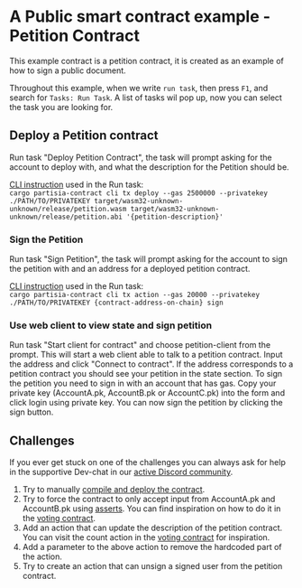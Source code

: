 # A Public smart contract example - Petition Contract

This example contract is a petition contract, it is created as an example of how to sign a public document.

Throughout this example, when we write `run task`, then press `F1`, and search for `Tasks: Run Task`.
A list of tasks wil pop up, now you can select the task you are looking for.

## Deploy a Petition contract

Run task "Deploy Petition Contract", the task will prompt asking for the account to deploy with,
and what the description for the Petition should be.

[CLI instruction](https://partisiablockchain.gitlab.io/documentation/smart-contracts/smart-conract-tools-overview.html#the-command-line-interface-cli)
used in the Run task:
<br>
`cargo partisia-contract cli tx deploy --gas 2500000 --privatekey ./PATH/TO/PRIVATEKEY target/wasm32-unknown-unknown/release/petition.wasm target/wasm32-unknown-unknown/release/petition.abi '{petition-description}'`

### Sign the Petition

Run task "Sign Petition", the task will prompt asking for the account to sign the petition with
and an address for a deployed petition contract.

[CLI instruction](https://partisiablockchain.gitlab.io/documentation/smart-contracts/smart-conract-tools-overview.html#the-command-line-interface-cli)
used in the Run task:
<br>
`cargo partisia-contract cli tx action --gas 20000 --privatekey ./PATH/TO/PRIVATEKEY {contract-address-on-chain} sign`

### Use web client to view state and sign petition

Run task "Start client for contract" and choose petition-client from the prompt.
This will start a web client able to talk to a petition contract. Input the address and click "Connect to contract".
If the address corresponds to a petition contract you should see your petition in the state section.
To sign the petition you need to sign in with an account that has gas. Copy your private key (AccountA.pk, AccountB.pk
or AccountC.pk)
into the form and click login using private key. You can now sign the petition by clicking the sign button.

## Challenges

If you ever get stuck on one of the challenges you can always ask for help in the supportive Dev-chat in
our [active Discord community](https://partisiablockchain.gitlab.io/documentation/get-support-from-pbc-community.html).

1. Try to
   manually [compile and deploy the contract](https://partisiablockchain.gitlab.io/documentation/smart-contracts/compile-and-deploy-contracts.html).
2. Try to force the contract to only accept input from AccountA.pk and AccountB.pk
   using [asserts](https://doc.rust-lang.org/std/macro.assert.html). You can find inspiration on how to do it in
   the [voting contract](https://gitlab.com/partisiablockchain/language/example-contracts/-/blob/main/voting/src/lib.rs?ref_type=heads).
3. Add an action that can update the description of the petition contract. You can visit the count action in
   the [voting contract](https://gitlab.com/partisiablockchain/language/example-contracts/-/blob/main/voting/src/lib.rs?ref_type=heads#L116)
   for inspiration.
4. Add a parameter to the above action to remove the hardcoded part of the action.
5. Try to create an action that can unsign a signed user from the petition contract. 